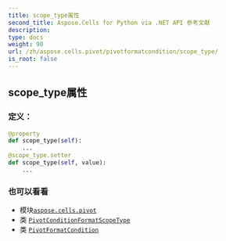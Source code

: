 ```yaml
---
title: scope_type属性
second_title: Aspose.Cells for Python via .NET API 参考文献
description:
type: docs
weight: 90
url: /zh/aspose.cells.pivot/pivotformatcondition/scope_type/
is_root: false
---
```

## scope_type属性
### 定义：
```python
@property
def scope_type(self):
    ...
@scope_type.setter
def scope_type(self, value):
    ...
```

### 也可以看看
* 模块[`aspose.cells.pivot`](../../)
* 类 [`PivotConditionFormatScopeType`](/cells/python-net/zh/aspose.cells.pivot/pivotconditionformatscopetype)
* 类 [`PivotFormatCondition`](/cells/python-net/zh/aspose.cells.pivot/pivotformatcondition)
